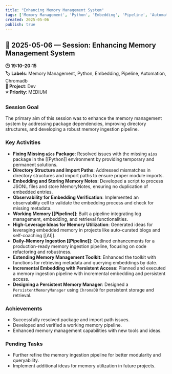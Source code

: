 ```yaml
---
title: "Enhancing Memory Management System"
tags: ['Memory Management', 'Python', 'Embedding', 'Pipeline', 'Automation', 'Chromadb']
created: 2025-05-06
publish: true
---
```


## 📅 2025-05-06 — Session: Enhancing Memory Management System

**🕒 19:10–20:15**  
**🏷️ Labels**: Memory Management, Python, Embedding, Pipeline, Automation, Chromadb  
**📂 Project**: Dev  
**⭐ Priority**: MEDIUM  


### Session Goal
The primary aim of this session was to enhance the memory management system by addressing package dependencies, improving directory structures, and developing a robust memory ingestion pipeline.

### Key Activities
- **Fixing Missing `aios` Package**: Resolved issues with the missing `aios` package in the [[Python]] environment by providing temporary and permanent solutions.
- **Directory Structure and Import Paths**: Addressed mismatches in directory structures and import paths to ensure proper module imports.
- **Embedding and Storing Memory Notes**: Developed a script to process JSONL files and store MemoryNotes, ensuring no duplication of embedded entries.
- **Observability for Embedding Verification**: Implemented an observability cell to validate the embedding process and check for missing metadata.
- **Working Memory [[Pipeline]]**: Built a pipeline integrating log management, embedding, and retrieval functionalities.
- **High-Leverage Ideas for Memory Utilization**: Generated ideas for leveraging embedded memory in projects like auto-curated blogs and self-coaching [[AI]].
- **Daily-Memory Ingestion [[Pipeline]]**: Outlined enhancements for a production-ready memory ingestion pipeline, focusing on code refactoring and robustness.
- **Extending Memory Management Toolkit**: Enhanced the toolkit with functions for retrieving metadata and querying embeddings by date.
- **Incremental Embedding with Persistent Access**: Planned and executed a memory ingestion pipeline with incremental embedding and persistent access.
- **Designing a Persistent Memory Manager**: Designed a `PersistentMemoryManager` using `ChromaDB` for persistent storage and retrieval.

### Achievements
- Successfully resolved package and import path issues.
- Developed and verified a working memory pipeline.
- Enhanced memory management capabilities with new tools and ideas.

### Pending Tasks
- Further refine the memory ingestion pipeline for better modularity and queryability.
- Implement additional ideas for memory utilization in future projects.
